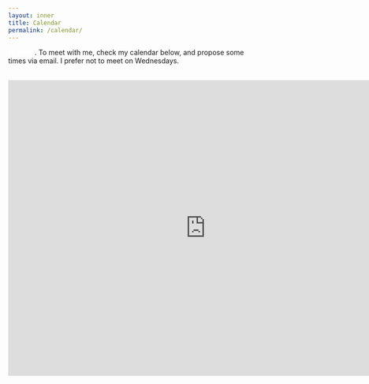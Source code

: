 ```yaml
---
layout: inner
title: Calendar
permalink: /calendar/
---
```


<span style="font-weight: bold; color: #ffffff;">Hi there</span>.
To meet with me, check my calendar below, and propose some times via email. I prefer not to meet on Wednesdays.

<br>

<iframe src="https://calendar.google.com/calendar/b/3/embed?height=600&amp;wkst=1&amp;bgcolor=%23ffffff&amp;ctz=America%2FNew_York&amp;src=aG1pbGxlcjJAYW5kcmV3LmNtdS5lZHU&amp;src=b3YyNjRxb3N2dTZoMjNiZjBtNnJjbG81czhAZ3JvdXAuY2FsZW5kYXIuZ29vZ2xlLmNvbQ&amp;src=Y29tcG9zYWJsZS1zeXN0ZW1zQGFuZHJldy5jbXUuZWR1&amp;color=%23039BE5&amp;color=%239E69AF&amp;color=%238E24AA&amp;mode=WEEK" style="border-width:0" width="800" height="600" frameborder="0" scrolling="no"></iframe>
